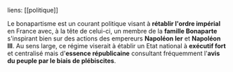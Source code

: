 liens: [[politique]]

Le bonapartisme est un courant politique visant à **rétablir l'ordre impérial** en France avec, à la tête de celui-ci, un membre de la **famille Bonaparte** s'inspirant bien sur des actions des empereurs **Napoléon Ier** et **Napoléon III**. Au sens large, ce régime viserait à établir un Etat national à **exécutif fort** et centralisé mais d'**essence républicaine** consultant fréquemment l'**avis du peuple par le biais de plébiscites**.